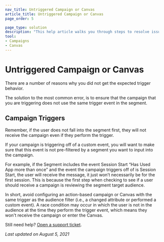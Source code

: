 ```yaml
---
nav_title: Untriggered Campaign or Canvas
article_title: Untriggered Campaign or Canvas
page_order: 5

page_type: solution
description: "This help article walks you through steps to resolve issues with campaigns or Canvases not triggering as expected."
tool: 
- Campaigns
- Canvas
---
```


# Untriggered Campaign or Canvas

There are a number of reasons why you did not get the expected trigger behavior.

The solution to the most common error, is to ensure that the campaign that you are triggering does not use the same trigger event in the segment.


## Campaign Triggers

Remember, if the user does not fall into the segment first, they will not receive the campaign even if they perform the trigger.

If your campaign is triggering off of a custom event, you will want to make sure that this event is not pre-filtered by a segment you want to input into the campaign. 

For example, if the Segment includes the event Session Start “Has Used App more than once” and the event the campaign triggers off of is Session Start, the user will receive the message, it just won’t necessarily be for the first session. This is because the first step when checking to see if a user should receive a campaign is reviewing the segment target audience. 

In short, avoid configuring an action-based campaign or Canvas with the same trigger as the audience filter (i.e., a changed attribute or performed a custom event). A race condition may occur in which the user is not in the audience at the time they perform the trigger event, which means they won't receive the campaign or enter the Canvas.  

Still need help? [Open a support ticket]({{site.baseurl}}/support_contact/).

_Last updated on August 5, 2021_